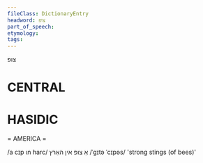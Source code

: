 ```yaml
---
fileClass: DictionaryEntry
headword: צופּ
part_of_speech: 
etymology: 
tags: 
---
```

צופּ

CENTRAL
========

HASIDIC
=======
= AMERICA = 

/a cɪp ɩn harc/ אַ צופּ אין האַרץ
/ˈgɪtə ˈcɪpəs/ 'strong stings (of bees)'
